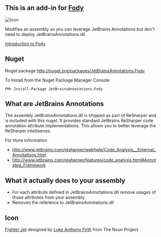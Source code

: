 ## This is an add-in for [Fody](https://github.com/Fody/Fody/) 

![Icon](https://raw.github.com/Fody/JetBrainsAnnotations/master/Icons/package_icon.png)

Modifies an assembly so you can leverage JetBrains Annotations but don't need to deploy JetBrainsAnnotations.dll

[Introduction to Fody](http://github.com/Fodyp/Fody/wiki/SampleUsage)

## Nuget 

Nuget package http://nuget.org/packages/JetBrainsAnnotations.Fody 

To Install from the Nuget Package Manager Console 
    
    PM> Install-Package JetBrainsAnnotations.Fody

## What are JetBrains Annotations

The assembly JetBrainsAnnotations.dll is shipped as part of ReSharper and is included with this nuget.
It provides standard JetBrains ReSharper code annotation attribute implementations. This allows you to better leverage the ReSharper intellisense.

For more information 

 * http://www.jetbrains.com/resharper/webhelp/Code_Analysis__External_Annotations.html 
 * http://www.jetbrains.com/resharper/features/code_analysis.html#Annotated_Framework

## What it actually does to your assembly

 * For each attribute defined in JetBrainsAnnotations.dll remove usages of those attributes from your assembly.
 * Removes the reference to JetBrainsAnnotations.dll

## Icon

<a href="http://thenounproject.com/noun/fighter-jet/#icon-No9259" target="_blank">Fighter Jet</a> designed by <a href="http://thenounproject.com/lukefirth" target="_blank">Luke Anthony Firth</a> from The Noun Project